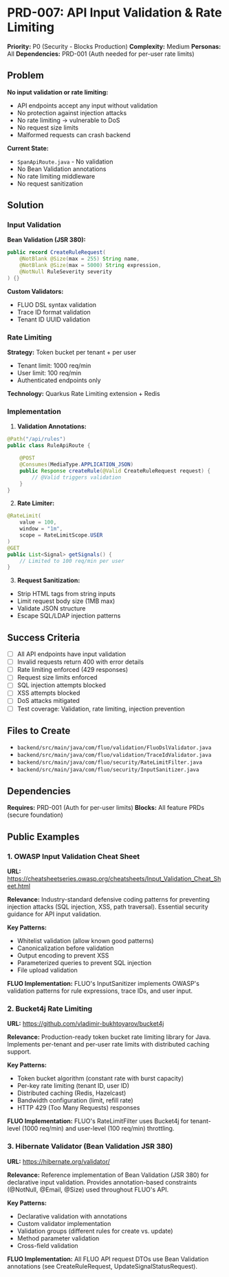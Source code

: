 # PRD-007: API Input Validation & Rate Limiting

**Priority:** P0 (Security - Blocks Production)
**Complexity:** Medium
**Personas:** All
**Dependencies:** PRD-001 (Auth needed for per-user rate limits)

## Problem

**No input validation or rate limiting:**
- API endpoints accept any input without validation
- No protection against injection attacks
- No rate limiting → vulnerable to DoS
- No request size limits
- Malformed requests can crash backend

**Current State:**
- `SpanApiRoute.java` - No validation
- No Bean Validation annotations
- No rate limiting middleware
- No request sanitization

## Solution

### Input Validation

**Bean Validation (JSR 380):**
```java
public record CreateRuleRequest(
    @NotBlank @Size(max = 255) String name,
    @NotBlank @Size(max = 5000) String expression,
    @NotNull RuleSeverity severity
) {}
```

**Custom Validators:**
- FLUO DSL syntax validation
- Trace ID format validation
- Tenant ID UUID validation

### Rate Limiting

**Strategy:** Token bucket per tenant + per user
- Tenant limit: 1000 req/min
- User limit: 100 req/min
- Authenticated endpoints only

**Technology:** Quarkus Rate Limiting extension + Redis

### Implementation

1. **Validation Annotations:**
```java
@Path("/api/rules")
public class RuleApiRoute {

    @POST
    @Consumes(MediaType.APPLICATION_JSON)
    public Response createRule(@Valid CreateRuleRequest request) {
        // @Valid triggers validation
    }
}
```

2. **Rate Limiter:**
```java
@RateLimit(
    value = 100,
    window = "1m",
    scope = RateLimitScope.USER
)
@GET
public List<Signal> getSignals() {
    // Limited to 100 req/min per user
}
```

3. **Request Sanitization:**
- Strip HTML tags from string inputs
- Limit request body size (1MB max)
- Validate JSON structure
- Escape SQL/LDAP injection patterns

## Success Criteria

- [ ] All API endpoints have input validation
- [ ] Invalid requests return 400 with error details
- [ ] Rate limiting enforced (429 responses)
- [ ] Request size limits enforced
- [ ] SQL injection attempts blocked
- [ ] XSS attempts blocked
- [ ] DoS attacks mitigated
- [ ] Test coverage: Validation, rate limiting, injection prevention

## Files to Create

- `backend/src/main/java/com/fluo/validation/FluoDslValidator.java`
- `backend/src/main/java/com/fluo/validation/TraceIdValidator.java`
- `backend/src/main/java/com/fluo/security/RateLimitFilter.java`
- `backend/src/main/java/com/fluo/security/InputSanitizer.java`

## Dependencies

**Requires:** PRD-001 (Auth for per-user limits)
**Blocks:** All feature PRDs (secure foundation)

## Public Examples

### 1. OWASP Input Validation Cheat Sheet
**URL:** https://cheatsheetseries.owasp.org/cheatsheets/Input_Validation_Cheat_Sheet.html

**Relevance:** Industry-standard defensive coding patterns for preventing injection attacks (SQL injection, XSS, path traversal). Essential security guidance for API input validation.

**Key Patterns:**
- Whitelist validation (allow known good patterns)
- Canonicalization before validation
- Output encoding to prevent XSS
- Parameterized queries to prevent SQL injection
- File upload validation

**FLUO Implementation:** FLUO's InputSanitizer implements OWASP's validation patterns for rule expressions, trace IDs, and user input.

### 2. Bucket4j Rate Limiting
**URL:** https://github.com/vladimir-bukhtoyarov/bucket4j

**Relevance:** Production-ready token bucket rate limiting library for Java. Implements per-tenant and per-user rate limits with distributed caching support.

**Key Patterns:**
- Token bucket algorithm (constant rate with burst capacity)
- Per-key rate limiting (tenant ID, user ID)
- Distributed caching (Redis, Hazelcast)
- Bandwidth configuration (limit, refill rate)
- HTTP 429 (Too Many Requests) responses

**FLUO Implementation:** FLUO's RateLimitFilter uses Bucket4j for tenant-level (1000 req/min) and user-level (100 req/min) throttling.

### 3. Hibernate Validator (Bean Validation JSR 380)
**URL:** https://hibernate.org/validator/

**Relevance:** Reference implementation of Bean Validation (JSR 380) for declarative input validation. Provides annotation-based constraints (@NotNull, @Email, @Size) used throughout FLUO's API.

**Key Patterns:**
- Declarative validation with annotations
- Custom validator implementation
- Validation groups (different rules for create vs. update)
- Method parameter validation
- Cross-field validation

**FLUO Implementation:** All FLUO API request DTOs use Bean Validation annotations (see CreateRuleRequest, UpdateSignalStatusRequest).
